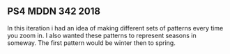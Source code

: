 ## PS4 MDDN 342 2018
In this iteration i had an idea of making different sets of patterns every time you zoom in. I also wanted these patterns to represent seasons in someway. The first pattern would be winter then to spring.
